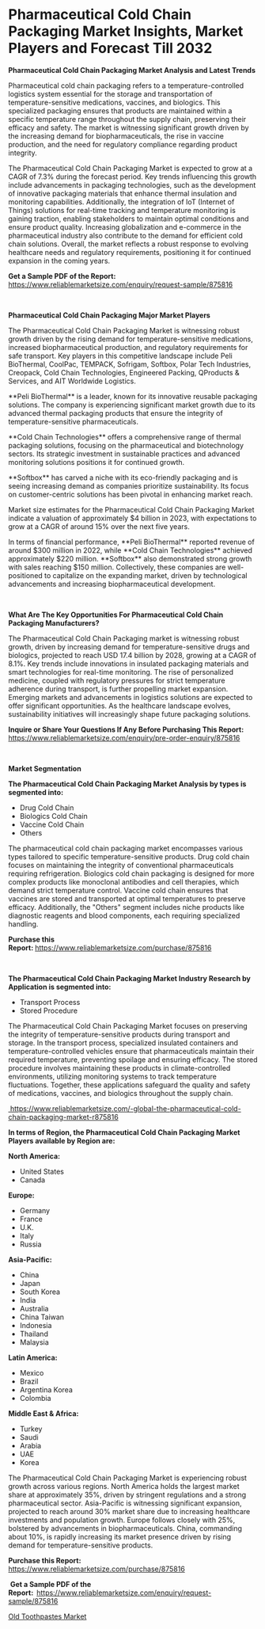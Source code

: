 <p><h1>Pharmaceutical Cold Chain Packaging Market Insights, Market Players and Forecast Till 2032</h1></p><p><strong>Pharmaceutical Cold Chain Packaging Market Analysis and Latest Trends</strong></p>
<p><p>Pharmaceutical cold chain packaging refers to a temperature-controlled logistics system essential for the storage and transportation of temperature-sensitive medications, vaccines, and biologics. This specialized packaging ensures that products are maintained within a specific temperature range throughout the supply chain, preserving their efficacy and safety. The market is witnessing significant growth driven by the increasing demand for biopharmaceuticals, the rise in vaccine production, and the need for regulatory compliance regarding product integrity.</p><p>The Pharmaceutical Cold Chain Packaging Market is expected to grow at a CAGR of 7.3% during the forecast period. Key trends influencing this growth include advancements in packaging technologies, such as the development of innovative packaging materials that enhance thermal insulation and monitoring capabilities. Additionally, the integration of IoT (Internet of Things) solutions for real-time tracking and temperature monitoring is gaining traction, enabling stakeholders to maintain optimal conditions and ensure product quality. Increasing globalization and e-commerce in the pharmaceutical industry also contribute to the demand for efficient cold chain solutions. Overall, the market reflects a robust response to evolving healthcare needs and regulatory requirements, positioning it for continued expansion in the coming years.</p></p>
<p><strong>Get a Sample PDF of the Report:&nbsp;</strong> <a href="https://www.reliablemarketsize.com/enquiry/request-sample/875816?utm_campaign=3205&utm_medium=2&utm_source=Github&utm_content=ia&utm_term=21032025&utm_id=pharmaceutical-cold-chain-packaging">https://www.reliablemarketsize.com/enquiry/request-sample/875816</a></p>
<p>&nbsp;</p>
<p><strong>Pharmaceutical Cold Chain Packaging Major Market Players</strong></p>
<p><p>The Pharmaceutical Cold Chain Packaging Market is witnessing robust growth driven by the rising demand for temperature-sensitive medications, increased biopharmaceutical production, and regulatory requirements for safe transport. Key players in this competitive landscape include Peli BioThermal, CoolPac, TEMPACK, Sofrigam, Softbox, Polar Tech Industries, Creopack, Cold Chain Technologies, Engineered Packing, QProducts & Services, and AIT Worldwide Logistics.</p><p>**Peli BioThermal** is a leader, known for its innovative reusable packaging solutions. The company is experiencing significant market growth due to its advanced thermal packaging products that ensure the integrity of temperature-sensitive pharmaceuticals. </p><p>**Cold Chain Technologies** offers a comprehensive range of thermal packaging solutions, focusing on the pharmaceutical and biotechnology sectors. Its strategic investment in sustainable practices and advanced monitoring solutions positions it for continued growth. </p><p>**Softbox** has carved a niche with its eco-friendly packaging and is seeing increasing demand as companies prioritize sustainability. Its focus on customer-centric solutions has been pivotal in enhancing market reach.</p><p>Market size estimates for the Pharmaceutical Cold Chain Packaging Market indicate a valuation of approximately $4 billion in 2023, with expectations to grow at a CAGR of around 15% over the next five years. </p><p>In terms of financial performance, **Peli BioThermal** reported revenue of around $300 million in 2022, while **Cold Chain Technologies** achieved approximately $220 million. **Softbox** also demonstrated strong growth with sales reaching $150 million. Collectively, these companies are well-positioned to capitalize on the expanding market, driven by technological advancements and increasing biopharmaceutical development.</p></p>
<p>&nbsp;</p>
<p><strong>What Are The Key Opportunities For Pharmaceutical Cold Chain Packaging Manufacturers?</strong></p>
<p><p>The Pharmaceutical Cold Chain Packaging market is witnessing robust growth, driven by increasing demand for temperature-sensitive drugs and biologics, projected to reach USD 17.4 billion by 2028, growing at a CAGR of 8.1%. Key trends include innovations in insulated packaging materials and smart technologies for real-time monitoring. The rise of personalized medicine, coupled with regulatory pressures for strict temperature adherence during transport, is further propelling market expansion. Emerging markets and advancements in logistics solutions are expected to offer significant opportunities. As the healthcare landscape evolves, sustainability initiatives will increasingly shape future packaging solutions.</p></p>
<p><strong>Inquire or Share Your Questions If Any Before Purchasing This Report:</strong> <a href="https://www.reliablemarketsize.com/enquiry/pre-order-enquiry/875816?utm_campaign=3205&utm_medium=2&utm_source=Github&utm_content=ia&utm_term=21032025&utm_id=pharmaceutical-cold-chain-packaging">https://www.reliablemarketsize.com/enquiry/pre-order-enquiry/875816</a></p>
<p>&nbsp;</p>
<p><strong>Market Segmentation</strong></p>
<p><strong>The Pharmaceutical Cold Chain Packaging Market Analysis by types is segmented into:</strong></p>
<p><ul><li>Drug Cold Chain</li><li>Biologics Cold Chain</li><li>Vaccine Cold Chain</li><li>Others</li></ul></p>
<p><p>The pharmaceutical cold chain packaging market encompasses various types tailored to specific temperature-sensitive products. Drug cold chain focuses on maintaining the integrity of conventional pharmaceuticals requiring refrigeration. Biologics cold chain packaging is designed for more complex products like monoclonal antibodies and cell therapies, which demand strict temperature control. Vaccine cold chain ensures that vaccines are stored and transported at optimal temperatures to preserve efficacy. Additionally, the "Others" segment includes niche products like diagnostic reagents and blood components, each requiring specialized handling.</p></p>
<p><strong>Purchase this Report:&nbsp;</strong><a href="https://www.reliablemarketsize.com/purchase/875816?utm_campaign=3205&utm_medium=2&utm_source=Github&utm_content=ia&utm_term=21032025&utm_id=pharmaceutical-cold-chain-packaging">https://www.reliablemarketsize.com/purchase/875816</a></p>
<p>&nbsp;</p>
<p><strong>The Pharmaceutical Cold Chain Packaging Market Industry Research by Application is segmented into:</strong></p>
<p><ul><li>Transport Process</li><li>Stored Procedure</li></ul></p>
<p><p>The Pharmaceutical Cold Chain Packaging Market focuses on preserving the integrity of temperature-sensitive products during transport and storage. In the transport process, specialized insulated containers and temperature-controlled vehicles ensure that pharmaceuticals maintain their required temperature, preventing spoilage and ensuring efficacy. The stored procedure involves maintaining these products in climate-controlled environments, utilizing monitoring systems to track temperature fluctuations. Together, these applications safeguard the quality and safety of medications, vaccines, and biologics throughout the supply chain.</p></p>
<p><a href="https://www.reliablemarketsize.com/-global-the-pharmaceutical-cold-chain-packaging-market-r875816?utm_campaign=3205&utm_medium=2&utm_source=Github&utm_content=ia&utm_term=21032025&utm_id=pharmaceutical-cold-chain-packaging">&nbsp;https://www.reliablemarketsize.com/-global-the-pharmaceutical-cold-chain-packaging-market-r875816</a></p>
<p><strong>In terms of Region, the Pharmaceutical Cold Chain Packaging Market Players available by Region are:</strong></p>
<p>
    <p> <strong> North America: </strong>
        <ul>
            <li>United States</li>
            <li>Canada</li>
        </ul>
        </p> 
    <p> <strong> Europe: </strong>
        <ul>
            <li>Germany</li>
            <li>France</li>
            <li>U.K.</li>
            <li>Italy</li>
            <li>Russia</li>
        </ul>
        </p> 
    <p> <strong> Asia-Pacific: </strong>
        <ul>
            <li>China</li>
            <li>Japan</li>
            <li>South Korea</li>
            <li>India</li>
            <li>Australia</li>
            <li>China Taiwan</li>
            <li>Indonesia</li>
            <li>Thailand</li>
            <li>Malaysia</li>
        </ul>
        </p> 
    <p> <strong> Latin America: </strong>
        <ul>
            <li>Mexico</li>
            <li>Brazil</li>
            <li>Argentina Korea</li>
            <li>Colombia</li>
        </ul>
        </p> 
    <p> <strong> Middle East & Africa: </strong>
        <ul>
            <li>Turkey</li>
            <li>Saudi</li>
            <li>Arabia</li>
            <li>UAE</li>
            <li>Korea</li>
        </ul>
    </p>
    </p>
<p><p>The Pharmaceutical Cold Chain Packaging Market is experiencing robust growth across various regions. North America holds the largest market share at approximately 35%, driven by stringent regulations and a strong pharmaceutical sector. Asia-Pacific is witnessing significant expansion, projected to reach around 30% market share due to increasing healthcare investments and population growth. Europe follows closely with 25%, bolstered by advancements in biopharmaceuticals. China, commanding about 10%, is rapidly increasing its market presence driven by rising demand for temperature-sensitive products.</p></p>
<p><strong>Purchase this Report: </strong><a href="https://www.reliablemarketsize.com/purchase/875816?utm_campaign=3205&utm_medium=2&utm_source=Github&utm_content=ia&utm_term=21032025&utm_id=pharmaceutical-cold-chain-packaging">https://www.reliablemarketsize.com/purchase/875816</a></p>
<p>&nbsp;<strong>Get a Sample PDF of the Report:&nbsp;&nbsp;</strong><a href="https://www.reliablemarketsize.com/enquiry/request-sample/875816?utm_campaign=3205&utm_medium=2&utm_source=Github&utm_content=ia&utm_term=21032025&utm_id=pharmaceutical-cold-chain-packaging">https://www.reliablemarketsize.com/enquiry/request-sample/875816</a></p>
<p><strong></strong></p>
<p><p><a href="https://github.com/shrebasokib/Market-Research-Report-List-1/blob/main/old-toothpastes-market.md?utm_campaign=3205&utm_medium=2&utm_source=Github&utm_content=ia&utm_term=21032025&utm_id=pharmaceutical-cold-chain-packaging">Old Toothpastes Market</a></p></p>
